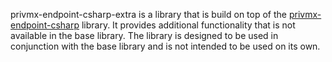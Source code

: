 privmx-endpoint-csharp-extra is a library that is build on top of
the [privmx-endpoint-csharp](https://github.com/simplito/privmx-endpoint-csharp) library.
It provides additional functionality that is not available in the base library.
The library is designed to be used in conjunction with the base library and is not intended to be used on its own.